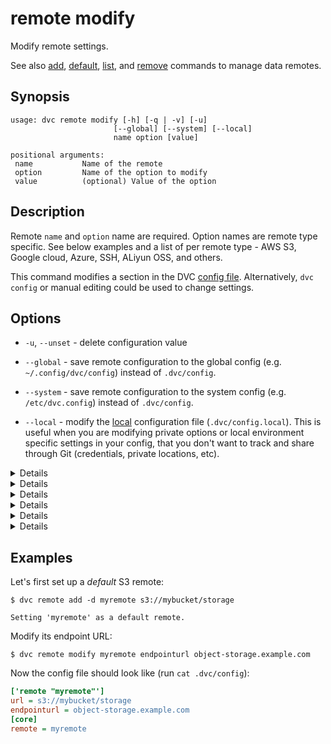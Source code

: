 # remote modify

Modify remote settings.

See also [add](/doc/commands-reference/remote-add),
[default](/doc/commands-reference/remote-default),
[list](/doc/commands-reference/remote-list), and
[remove](/doc/commands-reference/remote-remove) commands to manage data remotes.

## Synopsis

```usage
usage: dvc remote modify [-h] [-q | -v] [-u]
                       [--global] [--system] [--local]
                       name option [value]

positional arguments:
 name           Name of the remote
 option         Name of the option to modify
 value          (optional) Value of the option
```

## Description

Remote `name` and `option` name are required. Option names are remote type
specific. See below examples and a list of per remote type - AWS S3, Google
cloud, Azure, SSH, ALiyun OSS, and others.

This command modifies a section in the DVC
[config file](/doc/user-guide/dvc-files-and-directories). Alternatively,
`dvc config` or manual editing could be used to change settings.

## Options

- `-u`, `--unset` - delete configuration value

- `--global` - save remote configuration to the global config (e.g.
  `~/.config/dvc/config`) instead of `.dvc/config`.

- `--system` - save remote configuration to the system config (e.g.
  `/etc/dvc.config`) instead of `.dvc/config`.

- `--local` - modify the [local](/doc/user-guide/dvc-files-and-directories)
  configuration file (`.dvc/config.local`). This is useful when you are
  modifying private options or local environment specific settings in your
  config, that you don't want to track and share through Git (credentials,
  private locations, etc).

<details>

### Click for AWS S3 available options

By default DVC expects your AWS CLI is already
[configured](https://docs.aws.amazon.com/cli/latest/userguide/cli-chap-getting-started.html).
DVC will be using default AWS credentials file to access S3. To override some of
these settings, you could use the following options:

- `region` - change AWS S3 remote region:

```dvc
$ dvc remote modify myremote region us-east-2
```

- `profile` - credentials profile name to use to access AWS S3:

```dvc
$ dvc remote modify myremote profile myprofile
```

- `credentialpath` - credentials path to use to access AWS S3:

```dvc
$ dvc remote modify myremote credentialpath /path/to/my/creds
```

- `endpointurl` - endpoint URL to use to access AWS S3:

```dvc
$ dvc remote modify myremote endpointurl myendpoint.com
```

- `url` - remote location URL

```dvc
$ dvc remote modify myremote url s3://bucket/remote
```

- `use_ssl` - whether or not to use SSL. By default, SSL is used

```dvc
$ dvc remote modify myremote use_ssl false
```

- `listobjects` - whether or not to use `list_objects`. By default,
  `list_objects_v2` is used. Useful for ceph and other s3 emulators.

```dvc
$ dvc remote modify myremote listobjects true
```

To communicate with a remote object storage that supports an S3 compatible API
(e.g. [Minio](https://minio.io/), [Wasabi](https://wasabi.com/),
[Eucalyptus](https://www.eucalyptus.cloud/index.html),
[DigitalOcean Spaces](https://www.digitalocean.com/products/spaces/), etc.) you
must explicitly set the `endpointurl` in the configuration:

For example:

```dvc
$ dvc remote add -d mybucket s3://path/to/dir
$ dvc remote modify mybucket endpointurl object-storage.example.com
```

AWS S3 remote can also be configured entirely via environment variables:

```dvc
$ export AWS_ACCESS_KEY_ID="<my-access-key>"
$ export AWS_SECRET_ACCESS_KEY="<my-secret-key>"
$ dvc remote add myremote "s3://bucket/myremote"
```

For more information about the variables DVC supports, please visit
[boto3 documentation](https://boto3.amazonaws.com/v1/documentation/api/latest/guide/configuration.html#environment-variable-configuration)

</details>

<details>

### Click for Azure available options

- `url` - remote location URL.

```dvc
$ dvc remote modify myremote url "azure://ContainerName=remote;"
```

- `connection_string` - connection string.

```dvc
$ dvc remote modify myremote connection_string my-connection-string
```

</details>

<details>

### Click for Google Cloud Storage available options

- `projectname` - project name to use.

```dvc
$ dvc remote modify myremote projectname myproject
```

- `url` - remote location URL.

```dvc
$ dvc remote modify myremote url gs://bucket/remote
```

</details>

<details>

### Click for SSH available options

- `url` - remote location URL.

```dvc
$ dvc remote modify myremote url ssh://user@example.com:1234/path/to/remote
```

- `user` - username to use to access a remote. The order in which dvc searches
  for username:

1. `user` specified in one of the dvc configs;
2. `user` specified in the url(e.g. `ssh://user@example.com/path`);
3. `user` specified in `~/.ssh/config` for remote host;
4. current user;

```dvc
$ dvc remote modify myremote user myuser
```

- `port` - port to use to access a remote. The order in which dvc searches for
  port:

1. `port` specified in one of the dvc configs;
2. `port` specified in the url(e.g. `ssh://example.com:1234/path`);
3. `port` specified in `~/.ssh/config` for remote host;
4. default ssh port 22;

```dvc
$ dvc remote modify myremote port 2222
```

- `keyfile` - path to private key to use to access a remote.

```dvc
$ dvc remote modify myremote keyfile /path/to/keyfile
```

- `password` - a private key passphrase or a password to use to use when
  accessing a remote.

```dvc
$ dvc remote modify myremote password mypassword
```

- `ask_password` - ask for a private key passphrase or a password to use when
  accessing a remote.

```dvc
$ dvc remote modify myremote ask_password true
```

</details>

<details>

### Click for HDFS available options

- `user` - username to use to access a remote.

```dvc
$ dvc remote modify myremote user myuser
```

</details>

<details>

### Click for Aliyun OSS available options

- `oss_key_id` - OSS key id to use to access a remote.

```dvc
$ dvc remote modify myremote --local oss_key_id my-key-id
```

- `oss_key_secret` - OSS secret key for authorizing access into a remote.

```dvc
$ dvc remote modify myremote --local oss_key_secret my-key-secret
```

- `oss_endpoint endpoint` - OSS endpoint valuesfor accessing remote container.

```dvc
$ dvc remote modify myremote oss_endpoint endpoint
```

</details>

## Examples

Let's first set up a _default_ S3 remote:

```dvc
$ dvc remote add -d myremote s3://mybucket/storage

Setting 'myremote' as a default remote.
```

Modify its endpoint URL:

```dvc
$ dvc remote modify myremote endpointurl object-storage.example.com
```

Now the config file should look like (run `cat .dvc/config`):

```ini
['remote "myremote"']
url = s3://mybucket/storage
endpointurl = object-storage.example.com
[core]
remote = myremote
```
